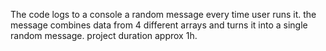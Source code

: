 The code logs to a console a random message every time user runs it. the message combines data from 4 different arrays and turns it into a single random message. project duration approx 1h.

